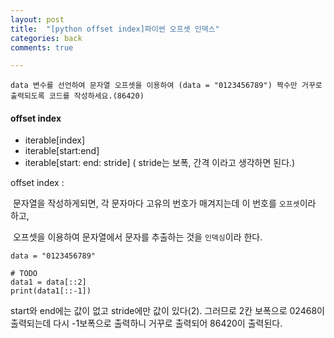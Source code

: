 ```yaml
---
layout: post
title:  "[python offset index]파이썬 오프셋 인덱스"
categories: back
comments: true

---
```


~~~
data 변수를 선언하여 문자열 오프셋을 이용하여 (data = "0123456789") 짝수만 거꾸로 출력되도록 코드를 작성하세요.(86420)
~~~



#### offset index

- iterable[index]
- iterable[start:end]
- iterable[start​: end: ​stride] ( stride는 보폭, 간격 이라고 생각하면 된다.)



offset index : 

​	문자열을 작성하게되면, 각 문자마다 고유의 번호가 매겨지는데 이 번호를 `오프셋`이라 하고, 

​	오프셋을 이용하여 문자열에서 문자를 추출하는 것을 `인덱싱`이라 한다.



~~~
data = "0123456789"

# TODO  
data1 = data[::2]
print(data1[::-1])
~~~

start와 end에는 값이 없고 stride에만 값이 있다(2).  그러므로 2칸 보폭으로 02468이 출력되는데 다시 -1보폭으로 출력하니 거꾸로 출력되어 86420이 출력된다.

